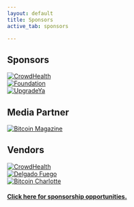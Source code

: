 ```yaml
---
layout: default
title: Sponsors
active_tab: sponsors

---
```


<div class="highlight-section2">
    <h2>Sponsors</h2>
    <div class="white-divider-mid"></div>
    <div class="container sponsors">
        <div class="row row-cols-1 row-cols-sm-2 row-cols-md-3 g-3">
            <div class="col">
                <a href="https://www.joincrowdhealth.com/bitcoin" target="_blank"><img src="/assets/img/sponsors/hodlween-sponsor-crowdhealth.png" alt="CrowdHealth" title="CrowdHealth"/></a>
            </div>
            <div class="col">
                <a href="https://foundationdevices.com/" target="_blank"><img src="/assets/img/sponsors/hodlween-sponsor-foundation.png" alt="Foundation" title="Foundation"/></a>
            </div>
            <div class="col">
                <a href="https://upgradeya.com/" target="_blank"><img src="/assets/img/sponsors/hodlween-sponsor-upgradeya.png" alt="UpgradeYa" title="UpgradeYa"/></a>
            </div>
        </div>
    </div>
</div>

<div class="highlight-section2">
    <h2>Media Partner</h2>
    <div class="white-divider-mid"></div>
    <div class="container sponsors">
        <div class="row row-cols-1 row-cols-sm-1 row-cols-md-1 g-3">
            <!-- <div class="col"></div> -->
            <div class="col">
                <a href="https://bitcoinmagazine.com/" target="_blank"><img src="/assets/img/sponsors/hodlween-mediapartner-bitcoinmagazine.png" alt="Bitcoin Magazine" title="Bitcoin Magazine"/></a>
            </div>
            <!-- <div class="col"></div> -->
        </div>
    </div>
</div>

<div class="highlight-section2">
    <h2>Vendors</h2>
    <div class="white-divider-mid"></div>
    <div class="container sponsors">
        <div class="row row-cols-1 row-cols-sm-2 row-cols-md-3 g-3">
            <div class="col">
                <a href="https://www.joincrowdhealth.com/bitcoin" target="_blank"><img src="/assets/img/sponsors/hodlween-sponsor-crowdhealth.png" alt="CrowdHealth" title="CrowdHealth"/></a>
            </div>
            <div class="col">
                <a href="https://delgadosfuego.com/" target="_blank"><img src="/assets/img/sponsors/hodlween-vendor-delgadofuego.jpg" alt="Delgado Fuego" title="Delgado Fuego"/></a>
            </div>
            <div class="col">
                <a href="https://bitcoincharlotte.org" target="_blank"><img src="/assets/img/sponsors/hodlween-vendor-bitcoincharlotte.png" alt="Bitcoin Charlotte" title="Bitcoin Charlotte"/></a>
            </div>
        </div>
    </div>
</div>

<div class="highlight-section2">
    <h4><a href="/sponsorship">Click here for sponsorship opportunities.</a></h4>
</div>
